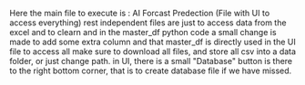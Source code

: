 Here the main file to execute is : AI Forcast Predection (File with UI to access everything)
rest independent files are just to access data from the excel and to clearn and in the master_df python code a small change is made to add some extra column and that master_df is directly used in the UI file to access all
make sure to download all files, and store all csv into a data folder, or just change path.
in UI, there is a small "Database" button is there to the right bottom corner, that is to create database file if we have missed. 
